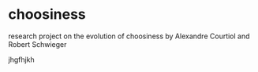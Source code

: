 # choosiness
research project on the evolution of choosiness
by Alexandre Courtiol and Robert Schwieger

jhgfhjkh